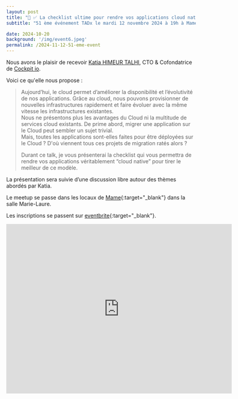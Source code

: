 ```yaml
---
layout: post
title: "📝 ✅ La checklist ultime pour rendre vos applications cloud native !"
subtitle: "51 ème événement TADx le mardi 12 novembre 2024 à 19h à Mame (Tours, 37)"

date: 2024-10-20
background: '/img/event6.jpeg'
permalink: /2024-11-12-51-eme-event
---
```

Nous avons le plaisir de recevoir [Katia HIMEUR TALHI](https://x.com/katia_tal), CTO & Cofondatrice de [Cockpit io](https://t.co/Lrihus0bLq).

Voici ce qu'elle nous propose :


>Aujourd’hui, le cloud permet d’améliorer la disponibilité et l’évolutivité de nos applications. Grâce au cloud, nous pouvons provisionner de nouvelles infrastructures rapidement et faire évoluer avec la même vitesse les infrastructures existantes.  
>Nous ne présentons plus les avantages du Cloud ni la multitude de services cloud existants. De prime abord, migrer une application sur le Cloud peut sembler un sujet trivial.  
>Mais, toutes les applications sont-elles faites pour être déployées sur le Cloud ? D'où viennent tous ces projets de migration ratés alors ?
>
>Durant ce talk, je vous présenterai la checklist qui vous permettra de rendre vos applications véritablement “cloud native” pour tirer le meilleur de ce modèle.

La présentation sera suivie d’une discussion libre autour des thèmes abordés par Katia.

Le meetup se passe dans les locaux de [Mame](https://mame-tours.com){:target="_blank"} dans la salle Marie-Laure.

Les inscriptions se passent sur [eventbrite](https://www.eventbrite.fr/e/billets-tadx-la-checklist-ultime-pour-rendre-vos-applications-cloud-native-1052490747157){:target="_blank"}.

<iframe src="https://www.google.com/maps/embed?pb=!1m14!1m8!1m3!1d5401.937664338934!2d0.668619!3d47.393041!3m2!1i1024!2i768!4f13.1!3m3!1m2!1s0x0%3A0xf59dd58d55f79b77!2sMAME!5e0!3m2!1sfr!2sfr!4v1572774528763!5m2!1sfr!2sfr" width="600" height="450" frameborder="0" style="border:0;" allowfullscreen=""></iframe>